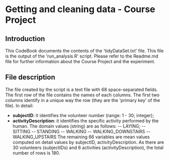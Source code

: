 # Getting and cleaning data - Course Project
## Introduction
This CodeBook documents the contents of the 'tidyDataSet.txt' file. This file is the output
of the 'run_analysis.R' script. Please refer to the Readme.md file for further information about
the Course Project and the experiment.
## File description
The file created by the script is a text file with 68 space-separated fields. The first row of 
the file contains the names of each columns. The first two columns identify in a unique way
the row (they are the 'primary key' of the file). In detail:
- **subjectID**: it identifies the volunteer number (range: 1 - 30; integer);
- **activityDescription**: it identifies the specific activity performed by the human. The domain 
values (string) are as follows:
-- LAYING;
-- SITTING
-- STANDING
-- WALKING
-- WALKING_DOWNSTAIRS
-- WALKING_UPSTAIRS
The remaining 66 variables are mean values computed on detail values by subjectID, 
activityDescription. As there are 30 volunteers (subjectIDs) and 
6 activities (activityDescription), the total number of rows is 180.
